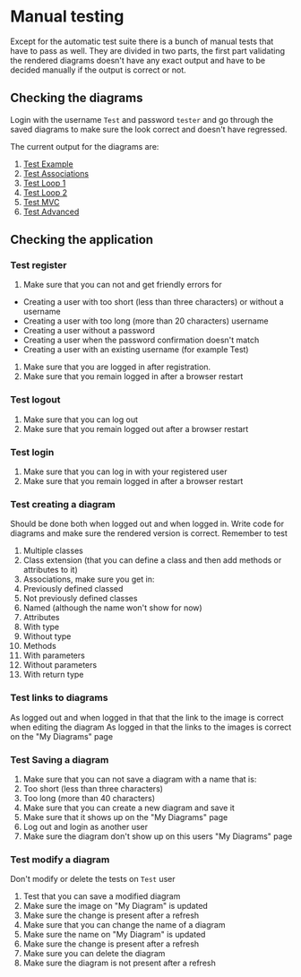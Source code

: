 # Manual testing
Except for the automatic test suite there is a bunch of manual tests that have to pass as well.
They are divided in two parts, the first part validating the rendered diagrams doesn't have any
exact output and have to be decided manually if the output is correct or not.

## Checking the diagrams
Login with the username `Test` and password `tester` and go through the saved diagrams
to make sure the look correct and doesn't have regressed.

The current output for the diagrams are:

1. [Test Example](output/example.svg)
1. [Test Associations](output/associations.svg)
1. [Test Loop 1](output/loop1.svg)
1. [Test Loop 2](output/loop2.svg)
1. [Test MVC](output/mvc.svg)
1. [Test Advanced](output/advanced.svg)

## Checking the application
### Test register
1. Make sure that you can not and get friendly errors for
  - Creating a user with too short (less than three characters) or without a username
  - Creating a user with too long (more than 20 characters) username
  - Creating a user without a password
  - Creating a user when the password confirmation doesn't match
  - Creating a user with an existing username (for example Test)
1. Make sure that you are logged in after registration.
1. Make sure that you remain logged in after a browser restart

### Test logout
1. Make sure that you can log out
1. Make sure that you remain logged out after a browser restart

### Test login
1. Make sure that you can log in with your registered user
1. Make sure that you remain logged in after a browser restart

### Test creating a diagram
Should be done both when logged out and when logged in.
Write code for diagrams and make sure the rendered version is correct.
Remember to test

1. Multiple classes
1. Class extension (that you can define a class and then add methods or attributes to it)
1. Associations, make sure you get in:
  1. Previously defined classed
  1. Not previously defined classes
  1. Named (although the name won't show for now)
1. Attributes
  1. With type
  1. Without type
1. Methods
  1. With parameters
  1. Without parameters
  1. With return type

### Test links to diagrams
As logged out and when logged in that that the link to the image is correct when editing the diagram
As logged in that the links to the images is correct on the "My Diagrams" page

### Test Saving a diagram
1. Make sure that you can not save a diagram with a name that is:
  1. Too short (less than three characters)
  1. Too long (more than 40 characters)
1. Make sure that you can create a new diagram and save it
1. Make sure that it shows up on the "My Diagrams" page
1. Log out and login as another user
1. Make sure the diagram don't show up on this users "My Diagrams" page

### Test modify a diagram
Don't modify or delete the tests on `Test` user

1. Test that you can save a modified diagram
1. Make sure the image on "My Diagram" is updated
1. Make sure the change is present after a refresh
1. Make sure that you can change the name of a diagram
1. Make sure the name on "My Diagram" is updated
1. Make sure the change is present after a refresh
1. Make sure you can delete the diagram
1. Make sure the diagram is not present after a refresh
